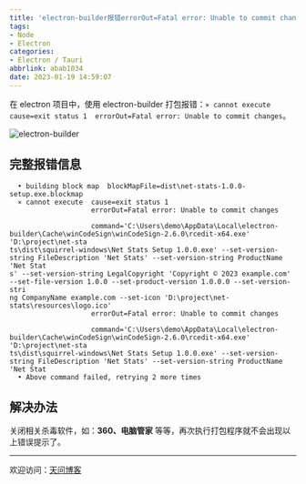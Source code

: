 ```yaml
---
title: 'electron-builder报错errorOut=Fatal error: Unable to commit changes'
tags:
- Node
- Electron
categories:
- Electron / Tauri
abbrlink: abab1034
date: 2023-01-19 14:59:07
---
```


在 electron 项目中，使用 electron-builder 打包报错：`⨯ cannot execute  cause=exit status 1  errorOut=Fatal error: Unable to commit changes`。

![electron-builder](https://tiven.cn/static/img/img-electron-02-pznVUBgmCrxh1oUUwK1e3.jpg)

[//]: # (<!-- more -->)

## 完整报错信息

```log
  • building block map  blockMapFile=dist\net-stats-1.0.0-setup.exe.blockmap
  ⨯ cannot execute  cause=exit status 1
                    errorOut=Fatal error: Unable to commit changes

                    command='C:\Users\demo\AppData\Local\electron-builder\Cache\winCodeSign\winCodeSign-2.6.0\rcedit-x64.exe' 'D:\project\net-sta
ts\dist\squirrel-windows\Net Stats Setup 1.0.0.exe' --set-version-string FileDescription 'Net Stats' --set-version-string ProductName 'Net Stat
s' --set-version-string LegalCopyright 'Copyright © 2023 example.com' --set-file-version 1.0.0 --set-product-version 1.0.0.0 --set-version-stri
ng CompanyName example.com --set-icon 'D:\project\net-stats\resources\logo.ico'
                    errorOut=Fatal error: Unable to commit changes

                    command='C:\Users\demo\AppData\Local\electron-builder\Cache\winCodeSign\winCodeSign-2.6.0\rcedit-x64.exe' 'D:\project\net-sta
ts\dist\squirrel-windows\Net Stats Setup 1.0.0.exe' --set-version-string FileDescription 'Net Stats' --set-version-string ProductName 'Net Stat
  • Above command failed, retrying 2 more times
```

## 解决办法

关闭相关杀毒软件，如：**360、电脑管家** 等等，再次执行打包程序就不会出现以上错误提示了。

---

欢迎访问：[天问博客](https://tiven.cn/p/abab1034/ "天问博客-专注于大前端技术")


